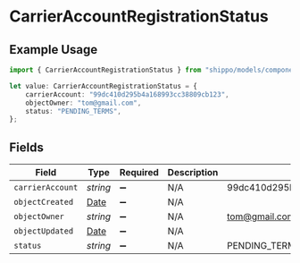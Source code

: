 # CarrierAccountRegistrationStatus

## Example Usage

```typescript
import { CarrierAccountRegistrationStatus } from "shippo/models/components";

let value: CarrierAccountRegistrationStatus = {
    carrierAccount: "99dc410d295b4a168993cc38809cb123",
    objectOwner: "tom@gmail.com",
    status: "PENDING_TERMS",
};
```

## Fields

| Field                                                                                         | Type                                                                                          | Required                                                                                      | Description                                                                                   | Example                                                                                       |
| --------------------------------------------------------------------------------------------- | --------------------------------------------------------------------------------------------- | --------------------------------------------------------------------------------------------- | --------------------------------------------------------------------------------------------- | --------------------------------------------------------------------------------------------- |
| `carrierAccount`                                                                              | *string*                                                                                      | :heavy_minus_sign:                                                                            | N/A                                                                                           | 99dc410d295b4a168993cc38809cb123                                                              |
| `objectCreated`                                                                               | [Date](https://developer.mozilla.org/en-US/docs/Web/JavaScript/Reference/Global_Objects/Date) | :heavy_minus_sign:                                                                            | N/A                                                                                           |                                                                                               |
| `objectOwner`                                                                                 | *string*                                                                                      | :heavy_minus_sign:                                                                            | N/A                                                                                           | tom@gmail.com                                                                                 |
| `objectUpdated`                                                                               | [Date](https://developer.mozilla.org/en-US/docs/Web/JavaScript/Reference/Global_Objects/Date) | :heavy_minus_sign:                                                                            | N/A                                                                                           |                                                                                               |
| `status`                                                                                      | *string*                                                                                      | :heavy_minus_sign:                                                                            | N/A                                                                                           | PENDING_TERMS                                                                                 |